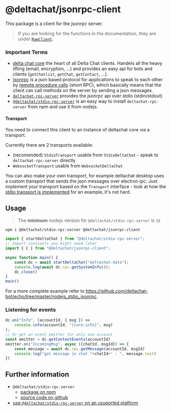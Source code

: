 # @deltachat/jsonrpc-client

This package is a client for the jsonrpc server.

> If you are looking for the functions in the documentation, they are under [`RawClient`](https://js.jsonrpc.delta.chat/classes/RawClient.html).

### Important Terms

- [delta chat core](https://github.com/deltachat/deltachat-core-rust/) the heart of all Delta Chat clients. Handels all the heavy lifting (email, encryption, ...) and provides an easy api for bots and clients (`getChatlist`, `getChat`, `getContact`, ...).
- [jsonrpc](https://www.jsonrpc.org/specification) is a json based protocol
for applications to speak to each other by [remote procedure calls](https://en.wikipedia.org/wiki/Remote_procedure_call) (short RPC), 
which basically means that the client can call methods on the server by sending a json messages.
- [`deltachat-rpc-server`](https://github.com/deltachat/deltachat-core-rust/tree/main/deltachat-rpc-server) provides the jsonrpc api over stdio (stdin/stdout)
- [`@deltachat/stdio-rpc-server`](https://www.npmjs.com/package/@deltachat/stdio-rpc-server) is an easy way to install `deltachat-rpc-server` from npm and use it from nodejs.

#### Transport
You need to connect this client to an instance of deltachat core via a transport.

Currently there are 2 transports available:
- (recomended) `StdioTransport` usable from `StdioDeltaChat` - speak to `deltachat-rpc-server` directly
- `WebsocketTransport` usable from `WebsocketDeltaChat`

You can also make your own transport, for example deltachat desktop uses a custom transport that sends the json messages over electron ipc.
Just implement your transport based on the `Transport` interface - look at how the [stdio transport is implemented](https://github.com/deltachat/deltachat-core-rust/blob/7121675d226e69fd85d0194d4b9c4442e4dd8299/deltachat-jsonrpc/typescript/src/client.ts#L113) for an example, it's not hard.

## Usage

> The **minimum** nodejs version for `@deltachat/stdio-rpc-server` is `16`

```
npm i @deltachat/stdio-rpc-server @deltachat/jsonrpc-client
```

```js
import { startDeltaChat } from "@deltachat/stdio-rpc-server";
// Import constants you might need later
import { C } from "@deltachat/jsonrpc-client";

async function main() {
    const dc = await startDeltaChat("deltachat-data");
    console.log(await dc.rpc.getSystemInfo());
    dc.close()
}
main()
```

For a more complete example refer to <https://github.com/deltachat-bot/echo/tree/master/nodejs_stdio_jsonrpc>.

### Listening for events

```ts
dc.on("Info", (accountId, { msg }) =>
    console.info(accountId, "[core:info]", msg)
);
// Or get an event emitter for only one account
const emitter = dc.getContextEvents(accountId)
emitter.on("IncomingMsg", async ({chatId, msgId}) => {
    const message = await dc.rpc.getMessage(accountId, msgId)
    console.log("got message in chat "+chatId+" : ", message.text) 
})
```

## Further information

- `@deltachat/stdio-rpc-server`
  - [package on npm](https://www.npmjs.com/package/@deltachat/stdio-rpc-server)
  - [source code on github](https://github.com/deltachat/deltachat-core-rust/tree/main/deltachat-rpc-server/npm-package)
- [use `@deltachat/stdio-rpc-server` on an usuported platform](https://github.com/deltachat/deltachat-core-rust/tree/main/deltachat-rpc-server/npm-package#how-to-use-on-an-unsupported-platform)